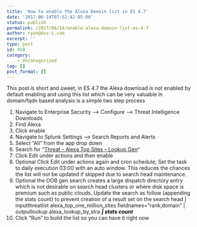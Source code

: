 ```yaml
---
title: 'How to enable the Alexa Domain list in ES 4.7'
date: '2017-06-14T07:52:42-05:00'
status: publish
permalink: /2017/06/14/enable-alexa-domain-list-es-4-7
author: ryan@dss-i.com
excerpt: ''
type: post
id: 458
category:
    - Uncategorized
tag: []
post_format: []
---
```

This post is short and sweet, in ES 4.7 the Alexa download is not enabled by default enabling and using this list which can be very valuable in domain/fqdn based analysis is a simple two step process

1. Navigate to Enterprise Security –&gt; Configure –&gt; Threat Intelligence Downloads 
  1. Find Alexa
  2. Click enable
2. Navigate to Splunk Settings –&gt; Search Reports and Alerts 
  1. Select “All” from the app drop down
  2. Search for “[Threat – Alexa Top Sites – Lookup Gen](https://srvsplunkidx.ad.southsideag.com:8000/en-US/manager/SplunkEnterpriseSecuritySuite/saved/searches?app=&count=10&offset=0&itemType=&owner=&search=alexa#)“
  3. Click Edit under actions and then enable
  4. Optional Click Edit under actions again and cron schedule, Set the task to daily execution 03:00 with an auto window. This reduces the chances the list will not be updated if skipped due to search head maintenance.
  5. Optional the OOB gen search creates a large dispatch directory entry which is not desirable on search head clusters or where disk space is premium such as public clouds. Update the search as follow (appending the stats count) to prevent creation of a result set on the search head | inputthreatlist alexa\_top\_one\_million\_sites fieldnames=”rank,domain” | outputlookup alexa\_lookup\_by\_stra **<span style="color: #000000;">*| stats count*</span>**
  6. Click “Run” to build the list so you can have it right now
